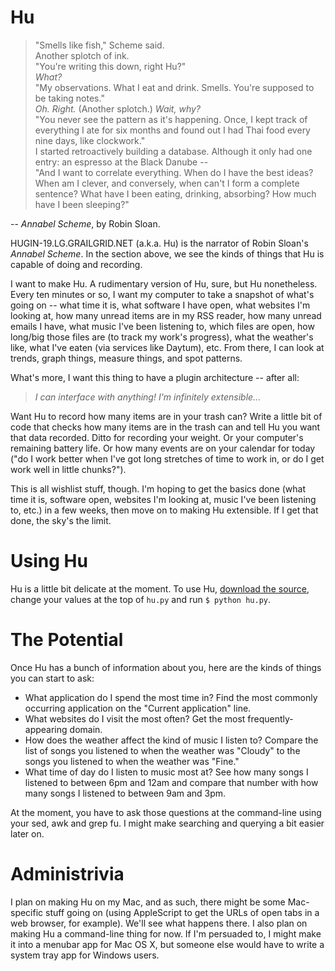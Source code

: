# Hu #

>"Smells like fish," Scheme said.  
>Another splotch of ink.  
>"You're writing this down, right Hu?"  
>*What?*  
>"My observations. What I eat and drink. Smells. You're supposed to be taking notes."  
>*Oh. Right.* (Another splotch.) *Wait, why?*  
>"You never see the pattern as it's happening. Once, I kept track of everything I ate for six months and found out I had Thai food every nine days, like clockwork."  
>I started retroactively building a database. Although it only had one entry: an espresso at the Black Danube --  
>"And I want to correlate everything. When do I have the best ideas? When am I clever, and conversely, when can't I form a complete sentence? What have I been eating, drinking, absorbing? How much have I been sleeping?"  

-- *Annabel Scheme*, by Robin Sloan.

HUGIN-19.LG.GRAILGRID.NET (a.k.a. Hu) is the narrator of Robin Sloan's *Annabel Scheme*. In the section above, we see the kinds of things that Hu is capable of doing and recording.

I want to make Hu. A rudimentary version of Hu, sure, but Hu nonetheless. Every ten minutes or so, I want my computer to take a snapshot of what's going on -- what time it is, what software I have open, what websites I'm looking at, how many unread items are in my RSS reader, how many unread emails I have, what music I've been listening to, which files are open, how long/big those files are (to track my work's progress), what the weather's like, what I've eaten (via services like Daytum), etc. From there, I can look at trends, graph things, measure things, and spot patterns.

What's more, I want this thing to have a plugin architecture -- after all:

> *I can interface with anything! I'm infinitely extensible...*

Want Hu to record how many items are in your trash can? Write a little bit of code that checks how many items are in the trash can and tell Hu you want that data recorded. Ditto for recording your weight. Or your computer's remaining battery life. Or how many events are on your calendar for today ("do I work better when I've got long stretches of time to work in, or do I get work well in little chunks?").

This is all wishlist stuff, though. I'm hoping to get the basics done (what time it is, software open, websites I'm looking at, music I've been listening to, etc.) in a few weeks, then move on to making Hu extensible. If I get that done, the sky's the limit.

# Using Hu #

Hu is a little bit delicate at the moment. To use Hu, [download the source](http://github.com/scottjacksonx/hu/zipball/master), change your values at the top of `hu.py` and run `$ python hu.py`.

# The Potential #

Once Hu has a bunch of information about you, here are the kinds of things you can start to ask:

- What application do I spend the most time in? Find the most commonly occurring application on the "Current application" line.
- What websites do I visit the most often? Get the most frequently-appearing domain.
- How does the weather affect the kind of music I listen to? Compare the list of songs you listened to when the weather was "Cloudy" to the songs you listened to when the weather was "Fine."
- What time of day do I listen to music most at? See how many songs I listened to between 6pm and 12am and compare that number with how many songs I listened to between 9am and 3pm.

At the moment, you have to ask those questions at the command-line using your sed, awk and grep fu. I might make searching and querying a bit easier later on.

# Administrivia #

I plan on making Hu on my Mac, and as such, there might be some Mac-specific stuff going on (using AppleScript to get the URLs of open tabs in a web browser, for example). We'll see what happens there. I also plan on making Hu a command-line thing for now. If I'm persuaded to, I might make it into a menubar app for Mac OS X, but someone else would have to write a system tray app for Windows users.